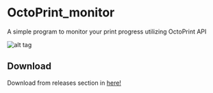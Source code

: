 # OctoPrint_monitor
A simple program to monitor your print progress utilizing OctoPrint API


![alt tag](http://i.imgur.com/JpLZXGT.png)
## Download
Download from releases section in [here!](https://github.com/teemuatlut/OctoPrint_monitor/releases)
